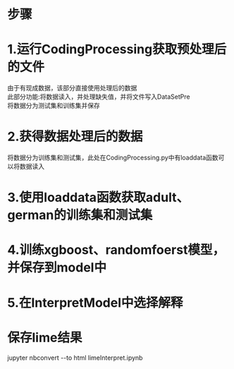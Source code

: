 # 步骤

# 1.运行CodingProcessing获取预处理后的文件
由于有现成数据，该部分直接使用处理后的数据  
此部分功能:将数据读入，并处理缺失值，并将文件写入DataSetPre  
将数据分为测试集和训练集并保存

# 2.获得数据处理后的数据
将数据分为训练集和测试集，此处在CodingProcessing.py中有loaddata函数可以将数据读入  

# 3.使用loaddata函数获取adult、german的训练集和测试集

# 4.训练xgboost、randomfoerst模型，并保存到model中


# 5.在InterpretModel中选择解释


# 保存lime结果
jupyter nbconvert --to html limeInterpret.ipynb

